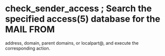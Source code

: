 # check_sender_access ; Search the specified access(5) database for the MAIL FROM
address, domain, parent domains, or localpart@, and execute the
corresponding action. 